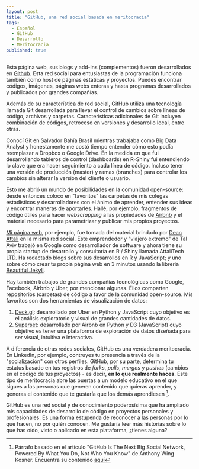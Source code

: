 ```yaml
---
layout: post
title: "GitHub, una red social basada en meritocracia"
tags:
  - Español
  - GitHub
  - Desarrollo
  - Meritocracia
published: true
---
```


Esta página web, sus blogs y add-ins (complementos) fueron desarrollados en [Github](https://github.com/). Esta red social para entusiastas de la programación funciona también como host de páginas estáticas y proyectos. Puedes encontrar códigos, imágenes, páginas webs enteras y hasta programas desarrollados y publicados por grandes compañías.

Además de su característica de red social, GitHub utiliza una tecnología llamada Git desarrollada para llevar el control de cambios sobre líneas de código, archivos y carpetas. Características adicionales de Git incluyen combinación de códigos, retroceso en versiones y desarrollo local, entre otras.

Conocí Git en Salvador Bahía Brasil mientras trabajaba como Big Data Analyst y honestamente me costó tiempo entender cómo esto podía reemplazar a Dropbox o Google Drive. En la medida en que fui desarrollando tableros de control (dashboards) en R-Shiny fui entendiendo lo clave que era hacer seguimiento a cada línea de código. Incluso tener una versión de producción (master) y ramas (branches) para controlar los cambios sin alterar la versión del cliente o usuario. 

Esto me abrió un mundo de posibilidades en la comunidad open-source: desde entonces coloco en "favoritos" las carpetas de mis colegas estadísticos y desarrolladores con el ánimo de aprender, entender sus ideas y encontrar maneras de aportarles. Hallé, por ejemplo, fragmentos de código útiles para hacer _webscrapping_ a las propiedades de [Airbnb](http://airbnb.com/) y el material necesario para parametrizar y publicar mis propios proyectos.

[Mi página web](http://cecabrera.github.io), por ejemplo, fue tomada del material brindado por [Dean Attali](https://github.com/daattali) en la misma red social. Este emprendedor y "viajero extremo" de Tal Aviv trabajó en Google como desarrollador de software y ahora tiene su propia startup de desarrollo y consultoría en R / Shiny llamada AttaliTech LTD. Ha redactado blogs sobre sus desarrollos en R y JavaScript; y uno sobre cómo crear tu propia página web en 3 minutos usando la librería [Beautiful Jekyll](http://deanattali.com/beautiful-jekyll/).

Hay también trabajos de grandes compañías tecnológicas como Google, Facebook, Airbnb y Uber, por mencionar algunas. Ellos comparten repositorios (carpetas) de código a favor de la comunidad open-source. Mis favoritos son dos herramientas de visualización de datos: 

1. [Deck.gl](http://uber.github.io/deck.gl/#/): desarrollado por Uber en Python y JavaScript cuyo objetivo es el análisis exploratorio y visual de grandes cantidades de datos.
2. [Superset](https://github.com/airbnb/superset): desarrollado por Airbnb en Python y D3 (JavaScript) cuyo objetivo es tener una plataforma de exploración de datos diseñada para ser visual, intuitiva e interactiva.

A diferencia de otras redes sociales, GitHub es una verdadera meritocracia. En LinkedIn, por ejemplo, contruyes tu presencia a través de la "socialización" con otros perfiles. GitHub, por su parte, determina tu estatus basado en tus registros de _forks_, _pulls_, _merges_ y _pushes_ (cambios en el código de tus proyectos) - es decir, __en lo que realmente haces__. Este tipo de meritocracia abre las puertas a un modelo educativo en el que sigues a las personas que generen contenido que quieras aprender, y generas el contenido que te gustaría que los demás aprendiesen [^1].

GitHub es una red social y de conocimiento poderosísima que ha ampliado mis capacidades de desarrollo de código en proyectos personales y profesionales. Es una forma estupenda de reconocer a las personas por lo que hacen, no por quién conocen. Me gustaría leer más historias sobre lo que has oído, visto o aplicado en esta plataforma, ¿tienes alguna?

[^1]: Párrafo basado en el artículo "GitHub Is The Next Big Social Network, Powered By What You Do, Not Who You Know" de Anthony Wing Kosner. Encuentra su contenido [aquí](https://www.forbes.com/sites/anthonykosner/2012/07/15/github-is-the-next-big-social-network-powered-by-what-you-do-not-who-you-know/#4d6db52445ce)